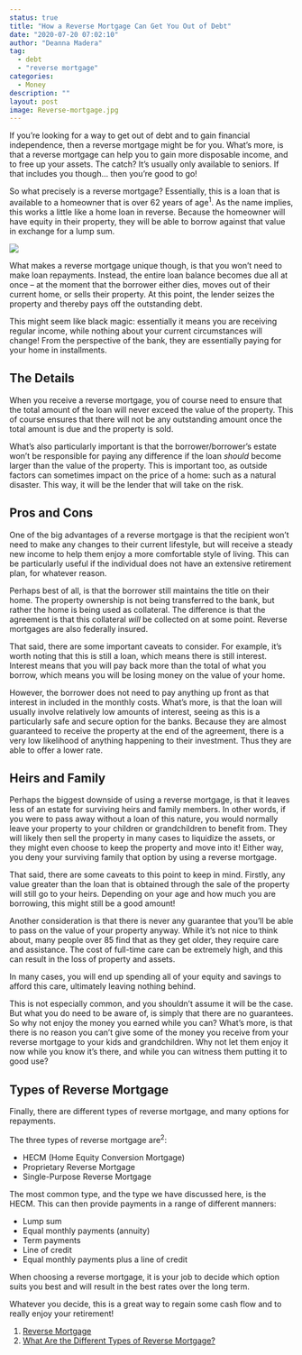 ```yaml
---
status: true
title: "How a Reverse Mortgage Can Get You Out of Debt"
date: "2020-07-20 07:02:10"
author: "Deanna Madera"
tag:
  - debt
  - "reverse mortgage"
categories:
  - Money
description: ""
layout: post
image: Reverse-mortgage.jpg
---
```


If you’re looking for a way to get out of debt and to gain financial independence, then a reverse mortgage might be for you. What’s more, is that a reverse mortgage can help you to gain more disposable income, and to free up your assets. The catch? It’s usually only available to seniors. If that includes you though… then you’re good to go!

So what precisely is a reverse mortgage? Essentially, this is a loan that is available to a homeowner that is over 62 years of age<sup>1</sup>. As the name implies, this works a little like a home loan in reverse. Because the homeowner will have equity in their property, they will be able to borrow against that value in exchange for a lump sum.

![](/posts/Reverse-mortgage.jpg)

What makes a reverse mortgage unique though, is that you won’t need to make loan repayments. Instead, the entire loan balance becomes due all at once – at the moment that the borrower either dies, moves out of their current home, or sells their property. At this point, the lender seizes the property and thereby pays off the outstanding debt.

This might seem like black magic: essentially it means you are receiving regular income, while nothing about your current circumstances will change! From the perspective of the bank, they are essentially paying for your home in installments.

## The Details

When you receive a reverse mortgage, you of course need to ensure that the total amount of the loan will never exceed the value of the property. This of course ensures that there will not be any outstanding amount once the total amount is due and the property is sold.

What’s also particularly important is that the borrower/borrower’s estate won’t be responsible for paying any difference if the loan _should_ become larger than the value of the property. This is important too, as outside factors can sometimes impact on the price of a home: such as a natural disaster. This way, it will be the lender that will take on the risk.

## Pros and Cons

One of the big advantages of a reverse mortgage is that the recipient won’t need to make any changes to their current lifestyle, but will receive a steady new income to help them enjoy a more comfortable style of living. This can be particularly useful if the individual does not have an extensive retirement plan, for whatever reason.

Perhaps best of all, is that the borrower still maintains the title on their home. The property ownership is not being transferred to the bank, but rather the home is being used as collateral. The difference is that the agreement is that this collateral _will_ be collected on at some point. Reverse mortgages are also federally insured.

That said, there are some important caveats to consider. For example, it’s worth noting that this is still a loan, which means there is still interest. Interest means that you will pay back more than the total of what you borrow, which means you will be losing money on the value of your home.

However, the borrower does not need to pay anything up front as that interest in included in the monthly costs. What’s more, is that the loan will usually involve relatively low amounts of interest, seeing as this is a particularly safe and secure option for the banks. Because they are almost guaranteed to receive the property at the end of the agreement, there is a very low likelihood of anything happening to their investment. Thus they are able to offer a lower rate.

## Heirs and Family

Perhaps the biggest downside of using a reverse mortgage, is that it leaves less of an estate for surviving heirs and family members. In other words, if you were to pass away without a loan of this nature, you would normally leave your property to your children or grandchildren to benefit from. They will likely then sell the property in many cases to liquidize the assets, or they might even choose to keep the property and move into it! Either way, you deny your surviving family that option by using a reverse mortgage.

That said, there are some caveats to this point to keep in mind. Firstly, any value greater than the loan that is obtained through the sale of the property will still go to your heirs. Depending on your age and how much you are borrowing, this might still be a good amount!

Another consideration is that there is never any guarantee that you’ll be able to pass on the value of your property anyway. While it’s not nice to think about, many people over 85 find that as they get older, they require care and assistance. The cost of full-time care can be extremely high, and this can result in the loss of property and assets.

In many cases, you will end up spending all of your equity and savings to afford this care, ultimately leaving nothing behind.

This is not especially common, and you shouldn’t assume it will be the case. But what you do need to be aware of, is simply that there are no guarantees. So why not enjoy the money you earned while you can? What’s more, is that there is no reason you can’t give some of the money you receive from your reverse mortgage to your kids and grandchildren. Why not let them enjoy it now while you know it’s there, and while you can witness them putting it to good use?

## Types of Reverse Mortgage

Finally, there are different types of reverse mortgage, and many options for repayments.

The three types of reverse mortgage are<sup>2</sup>:

- HECM (Home Equity Conversion Mortgage)
- Proprietary Reverse Mortgage
- Single-Purpose Reverse Mortgage

The most common type, and the type we have discussed here, is the HECM. This can then provide payments in a range of different manners:

- Lump sum
- Equal monthly payments (annuity)
- Term payments
- Line of credit
- Equal monthly payments plus a line of credit

When choosing a reverse mortgage, it is your job to decide which option suits you best and will result in the best rates over the long term.

Whatever you decide, this is a great way to regain some cash flow and to really enjoy your retirement!

1. [Reverse Mortgage](https://www.investopedia.com/mortgage/reverse-mortgage/)
2. [What Are the Different Types of Reverse Mortgage?](https://www.investopedia.com/mortgage/reverse-mortgage/types/)
